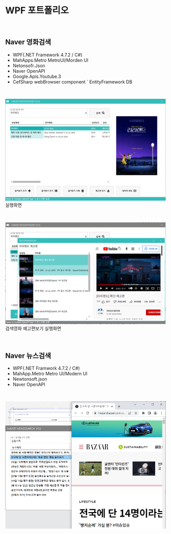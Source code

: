 # WPF 포트폴리오

<br/>

## Naver 영화검색
- WPF(.NET Framework 4.7.2 / C#)
 - MahApps.Metro MetroUI/Morden UI
 - Netonsofr.Json
 - Naver OpenAPI
 - Google.Apis.Youtube.3
 - CefSharp webBrowser component
 ` EntityFramework DB
 
 <br/>
 
 ![NaverMovieFinder](https://github.com/ROJE100/StudyWpf/blob/main/capture/KakaoTalk_20220602_171750721.png?raw=true)
 실행화면
 
 <br/>
 
 ![YoutubePlay](https://github.com/ROJE100/StudyWpf/blob/main/capture/KakaoTalk_20220603_160559594.png?raw=true)
 검색영화 예고편보기 실행화면
 
<br/>

## Naver 뉴스검색
- WPF(.NET Framwork 4.7.2 / C#)
- MahApp.Metro Metro UI/Modern UI
- Newtonsoft.json
- Naver OpenAPI

<br/>

![NaverNewsSearch](https://github.com/ROJE100/StudyWpf/blob/main/capture/%EB%89%B4%EC%8A%A4%ED%8C%8C%EC%9D%B8%EB%8D%94.png?raw=true)
